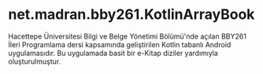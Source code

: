 # net.madran.bby261.KotlinArrayBook
Hacettepe Üniversitesi Bilgi ve Belge Yönetimi Bölümü'nde açılan BBY261 İleri Programlama dersi kapsamında geliştirilen Kotlin tabanlı Android uygulamasıdır. Bu uygulamada basit bir e-Kitap diziler yardımıyla oluşturulmuştur.
